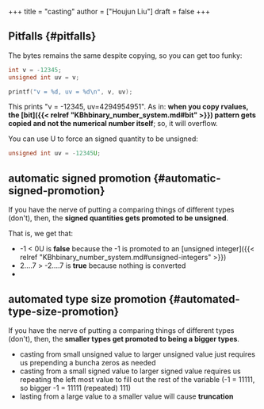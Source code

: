 +++
title = "casting"
author = ["Houjun Liu"]
draft = false
+++

## Pitfalls {#pitfalls}

The bytes remains the same despite copying, so you can get too funky:

```C
int v = -12345;
unsigned int uv = v;

printf("v = %d, uv = %d\n", v, uv);
```

This prints "v = -12345, uv=4294954951". As in: **when you copy rvalues, the [bit]({{< relref "KBhbinary_number_system.md#bit" >}}) pattern gets copied and not the numerical number itself**; so, it will overflow.

You can use U to force an signed quantity to be unsigned:

```C
unsigned int uv = -12345U;
```


## automatic signed promotion {#automatic-signed-promotion}

If you have the nerve of putting a comparing things of different types (don't), then, the **signed quantities gets promoted to be unsigned**.

That is, we get that:

-   -1 &lt; 0U is **false** because the -1 is promoted to an [unsigned integer]({{< relref "KBhbinary_number_system.md#unsigned-integers" >}})
-   2....7 &gt; -2....7 is **true** because nothing is converted
-


## automated type size promotion {#automated-type-size-promotion}

If you have the nerve of putting a comparing things of different types (don't), then, the **smaller types get promoted to being a bigger types**.

-   casting from small unsigned value to larger unsigned value just requires us prepending a buncha zeros as needed
-   casting from a small signed value to larger signed value requires us repeating the left most value to fill out the rest of the variable (-1 = 11111, so bigger -1 = 11111 (repeated) 111)
-   lasting from a large value to a smaller value will cause **truncation**

